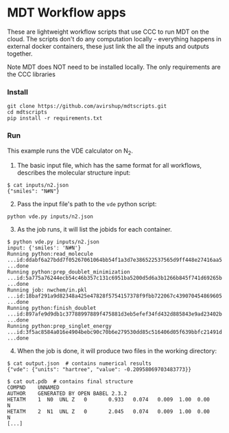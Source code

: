 # MDT Workflow apps

These are lightweight workflow scripts that use CCC to run MDT on the cloud. The scripts don't do any computation locally - everything happens in external docker containers, these just link the all the inputs and outputs together.

Note MDT does NOT need to be installed locally. The only requirements are the CCC libraries

### Install

```
git clone https://github.com/avirshup/mdtscripts.git
cd mdtscripts
pip install -r requirements.txt
```

### Run

This example runs the VDE calculator on N<sub>2</sub>.

1. The basic input file, which has the same format for all workflows, describes the molecular structure input:
 ```
$ cat inputs/n2.json
{"smiles": "N#N"}
```

2. Pass the input file's path to the `vde` python script:
```
python vde.py inputs/n2.json
```

3. As the job runs, it will list the jobids for each container.
 
```
$ python vde.py inputs/n2.json 
input: {'smiles': 'N#N'}
Running python:read_molecule ...id:ddabf6a27bdd7f05267061064bb54f1a3d7e386522537565d9ff448e27416aa5 ...done
Running python:prep_doublet_minimization ...id:5a775a76244ecb54c46b357c131c6951ba5200d5d6a3b1266b845f741d69265b ...done
Running job: nwchem/in.pkl ...id:18baf291a9d82348a425e47828f5754157378f9fbb722067c439070454869605 ...done
Running python:finish_doublet ...id:897afe9d9db1c37788997889f475881d3eb5efef34fd432d885843e9ad23402b ...done
Running python:prep_singlet_energy ...id:3f5ac8584a016e4904bebc90c70b6e279530dd85c516406d05f639bbfc21491d ...done
```

4. When the job is done, it will produce two files in the working directory:

```
$ cat output.json  # contains numerical results
{"vde": {"units": "hartree", "value": -0.20958069703483773}}
```

```
$ cat out.pdb  # contains final structure
COMPND    UNNAMED
AUTHOR    GENERATED BY OPEN BABEL 2.3.2
HETATM    1  N0  UNL Z   0       0.933   0.074   0.009  1.00  0.00           N  
HETATM    2  N1  UNL Z   0       2.045   0.074   0.009  1.00  0.00           N  
[...]
```






